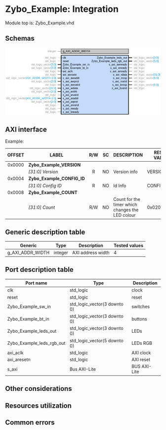 # Zybo_Example: Integration

Module top is: Zybo_Example.vhd

## Schemas

![Module ports](./../images/Zybo_Example_pkg.png)

## AXI interface

Example:

OFFSET | LABEL                      | R/W | SC | DESCRIPTION                                      | RESET VALUE
:----: | -------------------------- | :-: | -- | ------------------------------------------------ | -----------
0x0000 | **Zybo_Example_VERSION**   |     |    |                                                  |             |
       | _[31:0] Version_           |  R  | NO | Version info                                     | VERSION     |
0x0004 | **Zybo_Example_CONFIG_ID** |     |    |                                                  |             |
       | _[31:0] Config ID_         |  R  | NO | Id Info                                          | CONFIG_ID   |
0x0008 | **Zybo_Example_COUNT**     |     |    |                                                  |             |
       | _[31:0] Count_             | R/W | NO | Count for the timer which changes the LED colour | 0x02000000  |

## Generic description table

Generic          | Type    | Description       | Tested values
---------------- | ------- | ----------------- | -------------
g_AXI_ADDR_WIDTH | integer | AXI address width | 4             |

## Port description table

Port name                 | Type                         | Description
------------------------- | ---------------------------- | ------------
clk                       | std_logic                    | clock
reset                     | std_logic                    | reset
Zybo_Example_sw_in        | std_logic_vector(3 downto 0) | switches
Zybo_Example_bt_in        | std_logic_vector(3 downto 0) | buttons
Zybo_Example_leds_out     | std_logic_vector(3 downto 0) | LEDs
Zybo_Example_leds_rgb_out | std_logic_vector(5 downto 0) | LEDs RGB
axi_aclk                  | std_logic                    | AXI clock
axi_aresetn               | std_logic                    | AXI reset
s_axi                     | Bus AXI-Lite                 | BUS AXI-Lite

## Other considerations

## Resources utilization

## Common errors
